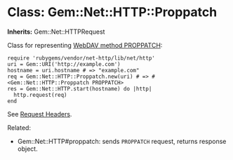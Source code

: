 # Class: Gem::Net::HTTP::Proppatch
**Inherits:** Gem::Net::HTTPRequest
    

Class for representing [WebDAV method
PROPPATCH](http://www.webdav.org/specs/rfc4918.html#METHOD_PROPPATCH):

    require 'rubygems/vendor/net-http/lib/net/http'
    uri = Gem::URI('http://example.com')
    hostname = uri.hostname # => "example.com"
    req = Gem::Net::HTTP::Proppatch.new(uri) # => #<Gem::Net::HTTP::Proppatch PROPPATCH>
    res = Gem::Net::HTTP.start(hostname) do |http|
      http.request(req)
    end

See [Request Headers](rdoc-ref:Gem::Net::HTTPRequest@Request+Headers).

Related:

*   Gem::Net::HTTP#proppatch: sends `PROPPATCH` request, returns response
    object.



